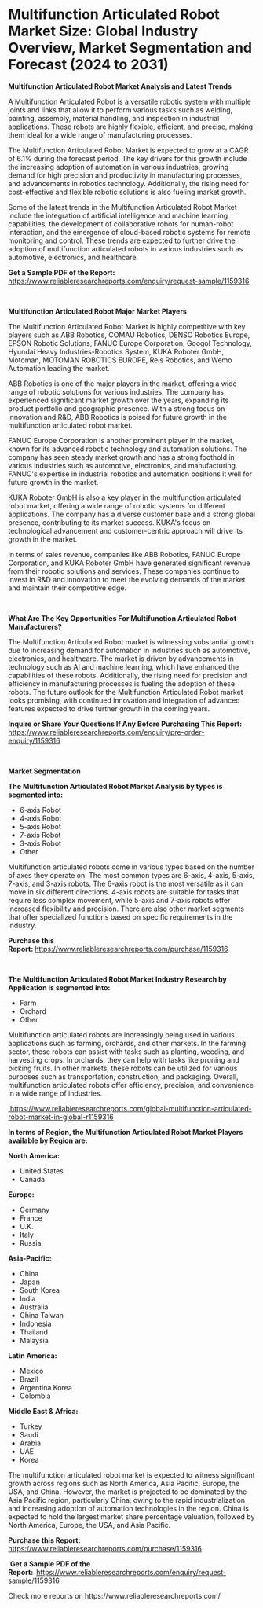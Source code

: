 <p><h1>Multifunction Articulated Robot Market Size: Global Industry Overview, Market Segmentation and Forecast (2024 to 2031)</h1></p><p><strong>Multifunction Articulated Robot Market Analysis and Latest Trends</strong></p>
<p><p>A Multifunction Articulated Robot is a versatile robotic system with multiple joints and links that allow it to perform various tasks such as welding, painting, assembly, material handling, and inspection in industrial applications. These robots are highly flexible, efficient, and precise, making them ideal for a wide range of manufacturing processes.</p><p>The Multifunction Articulated Robot Market is expected to grow at a CAGR of 6.1% during the forecast period. The key drivers for this growth include the increasing adoption of automation in various industries, growing demand for high precision and productivity in manufacturing processes, and advancements in robotics technology. Additionally, the rising need for cost-effective and flexible robotic solutions is also fueling market growth.</p><p>Some of the latest trends in the Multifunction Articulated Robot Market include the integration of artificial intelligence and machine learning capabilities, the development of collaborative robots for human-robot interaction, and the emergence of cloud-based robotic systems for remote monitoring and control. These trends are expected to further drive the adoption of multifunction articulated robots in various industries such as automotive, electronics, and healthcare.</p></p>
<p><strong>Get a Sample PDF of the Report:&nbsp;</strong> <a href="https://www.reliableresearchreports.com/enquiry/request-sample/1159316">https://www.reliableresearchreports.com/enquiry/request-sample/1159316</a></p>
<p>&nbsp;</p>
<p><strong>Multifunction Articulated Robot Major Market Players</strong></p>
<p><p>The Multifunction Articulated Robot Market is highly competitive with key players such as ABB Robotics, COMAU Robotics, DENSO Robotics Europe, EPSON Robotic Solutions, FANUC Europe Corporation, Googol Technology, Hyundai Heavy Industries-Robotics System, KUKA Roboter GmbH, Motoman, MOTOMAN ROBOTICS EUROPE, Reis Robotics, and Wemo Automation leading the market.</p><p>ABB Robotics is one of the major players in the market, offering a wide range of robotic solutions for various industries. The company has experienced significant market growth over the years, expanding its product portfolio and geographic presence. With a strong focus on innovation and R&D, ABB Robotics is poised for future growth in the multifunction articulated robot market.</p><p>FANUC Europe Corporation is another prominent player in the market, known for its advanced robotic technology and automation solutions. The company has seen steady market growth and has a strong foothold in various industries such as automotive, electronics, and manufacturing. FANUC's expertise in industrial robotics and automation positions it well for future growth in the market.</p><p>KUKA Roboter GmbH is also a key player in the multifunction articulated robot market, offering a wide range of robotic systems for different applications. The company has a diverse customer base and a strong global presence, contributing to its market success. KUKA's focus on technological advancement and customer-centric approach will drive its growth in the market.</p><p>In terms of sales revenue, companies like ABB Robotics, FANUC Europe Corporation, and KUKA Roboter GmbH have generated significant revenue from their robotic solutions and services. These companies continue to invest in R&D and innovation to meet the evolving demands of the market and maintain their competitive edge.</p></p>
<p>&nbsp;</p>
<p><strong>What Are The Key Opportunities For Multifunction Articulated Robot Manufacturers?</strong></p>
<p><p>The Multifunction Articulated Robot market is witnessing substantial growth due to increasing demand for automation in industries such as automotive, electronics, and healthcare. The market is driven by advancements in technology such as AI and machine learning, which have enhanced the capabilities of these robots. Additionally, the rising need for precision and efficiency in manufacturing processes is fueling the adoption of these robots. The future outlook for the Multifunction Articulated Robot market looks promising, with continued innovation and integration of advanced features expected to drive further growth in the coming years.</p></p>
<p><strong>Inquire or Share Your Questions If Any Before Purchasing This Report:</strong> <a href="https://www.reliableresearchreports.com/enquiry/pre-order-enquiry/1159316">https://www.reliableresearchreports.com/enquiry/pre-order-enquiry/1159316</a></p>
<p>&nbsp;</p>
<p><strong>Market Segmentation</strong></p>
<p><strong>The Multifunction Articulated Robot Market Analysis by types is segmented into:</strong></p>
<p><ul><li>6-axis Robot</li><li>4-axis Robot</li><li>5-axis Robot</li><li>7-axis Robot</li><li>3-axis Robot</li><li>Other</li></ul></p>
<p><p>Multifunction articulated robots come in various types based on the number of axes they operate on. The most common types are 6-axis, 4-axis, 5-axis, 7-axis, and 3-axis robots. The 6-axis robot is the most versatile as it can move in six different directions. 4-axis robots are suitable for tasks that require less complex movement, while 5-axis and 7-axis robots offer increased flexibility and precision. There are also other market segments that offer specialized functions based on specific requirements in the industry.</p></p>
<p><strong>Purchase this Report:&nbsp;</strong><a href="https://www.reliableresearchreports.com/purchase/1159316">https://www.reliableresearchreports.com/purchase/1159316</a></p>
<p>&nbsp;</p>
<p><strong>The Multifunction Articulated Robot Market Industry Research by Application is segmented into:</strong></p>
<p><ul><li>Farm</li><li>Orchard</li><li>Other</li></ul></p>
<p><p>Multifunction articulated robots are increasingly being used in various applications such as farming, orchards, and other markets. In the farming sector, these robots can assist with tasks such as planting, weeding, and harvesting crops. In orchards, they can help with tasks like pruning and picking fruits. In other markets, these robots can be utilized for various purposes such as transportation, construction, and packaging. Overall, multifunction articulated robots offer efficiency, precision, and convenience in a wide range of industries.</p></p>
<p><a href="https://www.reliableresearchreports.com/global-multifunction-articulated-robot-market-in-global-r1159316">&nbsp;https://www.reliableresearchreports.com/global-multifunction-articulated-robot-market-in-global-r1159316</a></p>
<p><strong>In terms of Region, the Multifunction Articulated Robot Market Players available by Region are:</strong></p>
<p>
    <p> <strong> North America: </strong>
        <ul>
            <li>United States</li>
            <li>Canada</li>
        </ul>
        </p> 
    <p> <strong> Europe: </strong>
        <ul>
            <li>Germany</li>
            <li>France</li>
            <li>U.K.</li>
            <li>Italy</li>
            <li>Russia</li>
        </ul>
        </p> 
    <p> <strong> Asia-Pacific: </strong>
        <ul>
            <li>China</li>
            <li>Japan</li>
            <li>South Korea</li>
            <li>India</li>
            <li>Australia</li>
            <li>China Taiwan</li>
            <li>Indonesia</li>
            <li>Thailand</li>
            <li>Malaysia</li>
        </ul>
        </p> 
    <p> <strong> Latin America: </strong>
        <ul>
            <li>Mexico</li>
            <li>Brazil</li>
            <li>Argentina Korea</li>
            <li>Colombia</li>
        </ul>
        </p> 
    <p> <strong> Middle East & Africa: </strong>
        <ul>
            <li>Turkey</li>
            <li>Saudi</li>
            <li>Arabia</li>
            <li>UAE</li>
            <li>Korea</li>
        </ul>
    </p>
    </p>
<p><p>The multifunction articulated robot market is expected to witness significant growth across regions such as North America, Asia Pacific, Europe, the USA, and China. However, the market is projected to be dominated by the Asia Pacific region, particularly China, owing to the rapid industrialization and increasing adoption of automation technologies in the region. China is expected to hold the largest market share percentage valuation, followed by North America, Europe, the USA, and Asia Pacific.</p></p>
<p><strong>Purchase this Report: </strong><a href="https://www.reliableresearchreports.com/purchase/1159316">https://www.reliableresearchreports.com/purchase/1159316</a></p>
<p>&nbsp;<strong>Get a Sample PDF of the Report:&nbsp;&nbsp;</strong><a href="https://www.reliableresearchreports.com/enquiry/request-sample/1159316">https://www.reliableresearchreports.com/enquiry/request-sample/1159316</a></p>
<p><strong></strong></p>
<p>Check more reports on https://www.reliableresearchreports.com/</p>